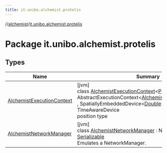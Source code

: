 ```yaml
---
title: it.unibo.alchemist.protelis
---
```

//[alchemist](../../index.html)/[it.unibo.alchemist.protelis](index.html)



# Package it.unibo.alchemist.protelis



## Types


| Name | Summary |
|---|---|
| [AlchemistExecutionContext](-alchemist-execution-context/index.html) | [jvm]<br>class [AlchemistExecutionContext](-alchemist-execution-context/index.html)<[P](-alchemist-execution-context/index.html) : [Position](../it.unibo.alchemist.model.interfaces/-position/index.html)<[P](../it.unibo.alchemist.model/-protelis-incarnation/index.html)>?> : AbstractExecutionContext<[AlchemistExecutionContext](-alchemist-execution-context/index.html)<[P](../it.unibo.alchemist.model/-protelis-incarnation/index.html)>> , SpatiallyEmbeddedDevice<[Double](https://docs.oracle.com/javase/8/docs/api/java/lang/Double.html)> , LocalizedDevice, TimeAwareDevice<br>position type |
| [AlchemistNetworkManager](-alchemist-network-manager/index.html) | [jvm]<br>class [AlchemistNetworkManager](-alchemist-network-manager/index.html) : NetworkManager, [Serializable](https://docs.oracle.com/javase/8/docs/api/java/io/Serializable.html)<br>Emulates a NetworkManager. |

